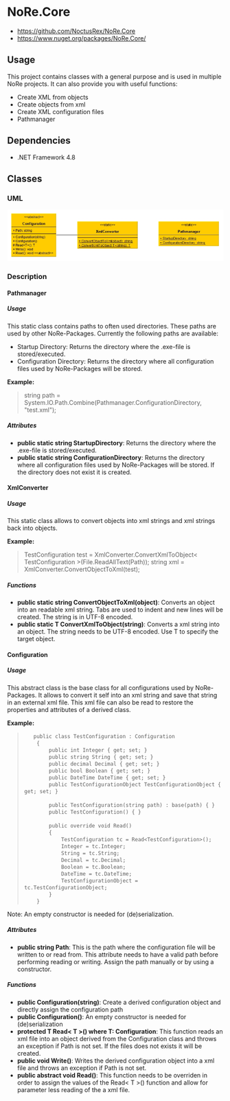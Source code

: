 # NoRe.Core

 - https://github.com/NoctusRex/NoRe.Core
 - https://www.nuget.org/packages/NoRe.Core/

## Usage
This project contains classes with a general purpose and is used in multiple NoRe projects.
It can also provide you with useful functions:

 - Create XML from objects
 - Create objects from xml
 - Create XML configuration files
 - Pathmanager

## Dependencies

 - .NET Framework 4.8

## Classes
### UML
![uml diagramm](https://raw.githubusercontent.com/NoctusRex/NoRe.Core/master/uml.jpg)
### Description

#### Pathmanager

##### Usage
This static class contains paths to often used directories.
These paths are used by other NoRe-Packages.
Currently the following paths are available:

 - Startup Directory: Returns the directory where the .exe-file is stored/executed.
- Configuration Directory: Returns the directory where all configuration files used by NoRe-Packages will be stored.

**Example:**

> string path = System.IO.Path.Combine(Pathmanager.ConfigurationDirectory, "test.xml");

##### Attributes
 - **public static string StartupDirectory**: Returns the directory where the .exe-file is stored/executed.
 - **public static string ConfigurationDirectory**: Returns the directory where all configuration files used by NoRe-Packages will be stored. If the directory does not exist it is created.

#### XmlConverter
##### Usage
This static class allows to convert objects into xml strings and xml strings back into objects.

**Example:**
> TestConfiguration test = XmlConverter.ConvertXmlToObject< TestConfiguration >(File.ReadAllText(Path));
> string xml = XmlConverter.ConvertObjectToXml(test);
##### Functions

 -  **public static string ConvertObjectToXml(object)**: Converts an object into an readable xml string. Tabs are used to indent and new lines will be created. The string is in UTF-8 encoded.
 - **public static T ConvertXmlToObject<T>(string)**: Converts a xml string into an object. The string needs to be UTF-8 encoded. Use T to specify the target object. 

#### Configuration
##### Usage
This abstract class is the base class for all configurations used by NoRe-Packages.
It allows to convert it self into an xml string and save that string in an external xml file.
This xml file can also be read to restore the properties and attributes of a derived class.

**Example:**

>        public class TestConfiguration : Configuration
>         {
>             public int Integer { get; set; }
>             public string String { get; set; }
>             public decimal Decimal { get; set; }
>             public bool Boolean { get; set; }
>             public DateTime DateTime { get; set; }
>             public TestConfigurationObject TestConfigurationObject { get; set; }
>     
>             public TestConfiguration(string path) : base(path) { }
>             public TestConfiguration() { }
>     
>             public override void Read()
>             {
>                 TestConfiguration tc = Read<TestConfiguration>();
>                 Integer = tc.Integer;
>                 String = tc.String;
>                 Decimal = tc.Decimal;
>                 Boolean = tc.Boolean;
>                 DateTime = tc.DateTime;
>                 TestConfigurationObject = tc.TestConfigurationObject;
>             }
>         }
Note: An empty constructor is needed for (de)serialization.

##### Attributes

 - **public string Path**: This is the path where the configuration file will be written to or read from. This attribute needs to have a valid path before performing reading or writing. Assign the path manually or by using a constructor. 

##### Functions

 - **public Configuration(string)**: Create a derived configuration object and directly assign the configuration path
 - **public Configuration()**: An empty constructor is needed for (de)serialization
 - **protected T Read< T >() where T: Configuration**: This function reads an xml file into an object derived from the Configuration class and throws an exception if Path is not set. If the files does not exists it will be created.
 - **public void Write()**: Writes the derived configuration object into a xml file and throws an exception if Path is not set.
 - **public abstract void Read()**: This function needs to be overriden in order to assign the values of the Read< T >() function and allow for parameter less reading of the a xml file.

